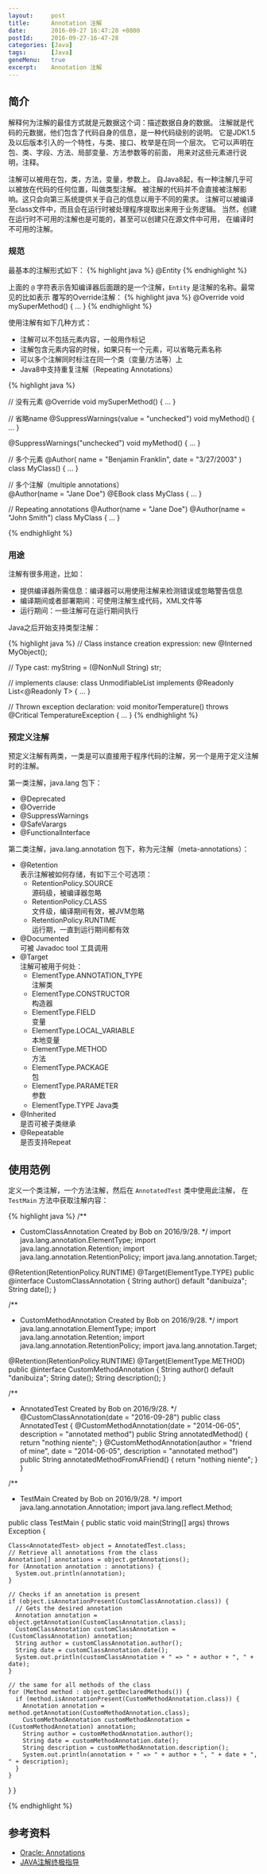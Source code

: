 ```yaml
---
layout:     post
title:      Annotation 注解
date:       2016-09-27 16:47:28 +0800
postId:     2016-09-27-16-47-28
categories: [Java]
tags:       [Java]
geneMenu:   true
excerpt:    Annotation 注解
---
```


## 简介
解释何为注解的最佳方式就是元数据这个词：描述数据自身的数据。
注解就是代码的元数据，他们包含了代码自身的信息，是一种代码级别的说明。
它是JDK1.5及以后版本引入的一个特性，与类、接口、枚举是在同一个层次。
它可以声明在包、类、字段、方法、局部变量、方法参数等的前面，
用来对这些元素进行说明，注释。

注解可以被用在包，类，方法，变量，参数上。
自Java8起，有一种注解几乎可以被放在代码的任何位置，叫做类型注解。
被注解的代码并不会直接被注解影响。这只会向第三系统提供关于自己的信息以用于不同的需求。
注解可以被编译至class文件中，而且会在运行时被处理程序提取出来用于业务逻辑。
当然，创建在运行时不可用的注解也是可能的，甚至可以创建只在源文件中可用，
在编译时不可用的注解。

### 规范
最基本的注解形式如下：
{% highlight java %}
@Entity
{% endhighlight %}

上面的 `@` 字符表示告知编译器后面跟的是一个注解，`Entity` 是注解的名称。最常见的比如表示
覆写的Override注解：
{% highlight java %}
@Override
void mySuperMethod() { ... }
{% endhighlight %}

使用注解有如下几种方式：
* 注解可以不包括元素内容，一般用作标记
* 注解包含元素内容的时候，如果只有一个元素，可以省略元素名称
* 可以多个注解同时标注在同一个类（变量/方法等）上
* Java8中支持重复注解（Repeating Annotations）

{% highlight java %}

// 没有元素
@Override
void mySuperMethod() { ... }

// 省略name
@SuppressWarnings(value = "unchecked")
void myMethod() { ... }

@SuppressWarnings("unchecked")
void myMethod() { ... }

// 多个元素
@Author(
   name = "Benjamin Franklin",
   date = "3/27/2003"
)
class MyClass() { ... }

// 多个注解（multiple annotations）  
@Author(name = "Jane Doe")
@EBook
class MyClass { ... }

// Repeating annotations 
@Author(name = "Jane Doe")
@Author(name = "John Smith")
class MyClass { ... }

{% endhighlight %}


### 用途
注解有很多用途，比如：  
* 提供编译器所需信息：编译器可以用使用注解来检测错误或忽略警告信息  
* 编译期间或者部署期间：可使用注解生成代码，XML文件等  
* 运行期间：一些注解可在运行期间执行  



Java之后开始支持类型注解：

{% highlight java %}
// Class instance creation expression:
    new @Interned MyObject();

// Type cast:
    myString = (@NonNull String) str;

// implements clause:
    class UnmodifiableList<T> implements
        @Readonly List<@Readonly T> { ... }

// Thrown exception declaration:
    void monitorTemperature() throws
        @Critical TemperatureException { ... }
{% endhighlight %}

### 预定义注解
预定义注解有两类，一类是可以直接用于程序代码的注解，另一个是用于定义注解时的注解。

第一类注解，java.lang 包下：
* @Deprecated   
* @Override  
* @SuppressWarnings  
* @SafeVarargs  
* @FunctionalInterface  

第二类注解，java.lang.annotation 包下，称为元注解（meta-annotations）：
* @Retention  
    表示注解被如何存储，有如下三个可选项：  
    * RetentionPolicy.SOURCE      
        源码级，被编译器忽略  
    * RetentionPolicy.CLASS   
        文件级，编译期间有效，被JVM忽略  
    * RetentionPolicy.RUNTIME  
        运行期，一直到运行期间都有效      
* @Documented  
    可被 Javadoc tool 工具调用
* @Target  
    注解可被用于何处：
    * ElementType.ANNOTATION_TYPE  
        注解类  
    * ElementType.CONSTRUCTOR  
        构造器  
    * ElementType.FIELD  
        变量
    * ElementType.LOCAL_VARIABLE  
        本地变量
    * ElementType.METHOD  
        方法
    * ElementType.PACKAGE  
        包
    * ElementType.PARAMETER  
        参数
    * ElementType.TYPE 
        Java类
* @Inherited  
    是否可被子类继承  
* @Repeatable  
    是否支持Repeat

## 使用范例

定义一个类注解，一个方法注解，然后在 `AnnotatedTest` 类中使用此注解，
在 `TestMain` 方法中获取注解内容：

{% highlight java %}
/**
 * CustomClassAnnotation Created by Bob on 2016/9/28.
 */
import java.lang.annotation.ElementType;
import java.lang.annotation.Retention;
import java.lang.annotation.RetentionPolicy;
import java.lang.annotation.Target;

@Retention(RetentionPolicy.RUNTIME)
@Target(ElementType.TYPE)
public @interface CustomClassAnnotation {
  String author() default "danibuiza";
  String date();
}


/**
 * CustomMethodAnnotation Created by Bob on 2016/9/28.
 */
import java.lang.annotation.ElementType;
import java.lang.annotation.Retention;
import java.lang.annotation.RetentionPolicy;
import java.lang.annotation.Target;

@Retention(RetentionPolicy.RUNTIME)
@Target(ElementType.METHOD)
public @interface CustomMethodAnnotation {
  String author() default "danibuiza";
  String date();
  String description();
}


/**
 * AnnotatedTest Created by Bob on 2016/9/28.
 */
@CustomClassAnnotation(date = "2016-09-28")
public class AnnotatedTest {
  @CustomMethodAnnotation(date = "2014-06-05", description = "annotated method")
  public String annotatedMethod() {
    return "nothing niente";
  }
  @CustomMethodAnnotation(author = "friend of mine", date = "2014-06-05", description = "annotated method")
  public String annotatedMethodFromAFriend() {
    return "nothing niente";
  }
}


/**
 * TestMain Created by Bob on 2016/9/28.
 */
import java.lang.annotation.Annotation;
import java.lang.reflect.Method;

public class TestMain {
  public static void main(String[] args) throws Exception {

    Class<AnnotatedTest> object = AnnotatedTest.class;
    // Retrieve all annotations from the class
    Annotation[] annotations = object.getAnnotations();
    for (Annotation annotation : annotations) {
      System.out.println(annotation);
    }

    // Checks if an annotation is present
    if (object.isAnnotationPresent(CustomClassAnnotation.class)) {
      // Gets the desired annotation
      Annotation annotation = object.getAnnotation(CustomClassAnnotation.class);
      CustomClassAnnotation customClassAnnotation = (CustomClassAnnotation) annotation;
      String author = customClassAnnotation.author();
      String date = customClassAnnotation.date();
      System.out.println(customClassAnnotation + " => " + author + ", " + date);
    }

    // the same for all methods of the class
    for (Method method : object.getDeclaredMethods()) {
      if (method.isAnnotationPresent(CustomMethodAnnotation.class)) {
        Annotation annotation = method.getAnnotation(CustomMethodAnnotation.class);
        CustomMethodAnnotation customMethodAnnotation = (CustomMethodAnnotation) annotation;
        String author = customMethodAnnotation.author();
        String date = customMethodAnnotation.date();
        String description = customMethodAnnotation.description();
        System.out.println(annotation + " => " + author + ", " + date + ", " + description);
      }
    }
  }
}

{% endhighlight %}


## 参考资料

* [Oracle: Annotations](https://docs.oracle.com/javase/tutorial/java/annotations/)
* [JAVA注解终极指导](http://blog.csdn.net/u013067223/article/details/47860165)

